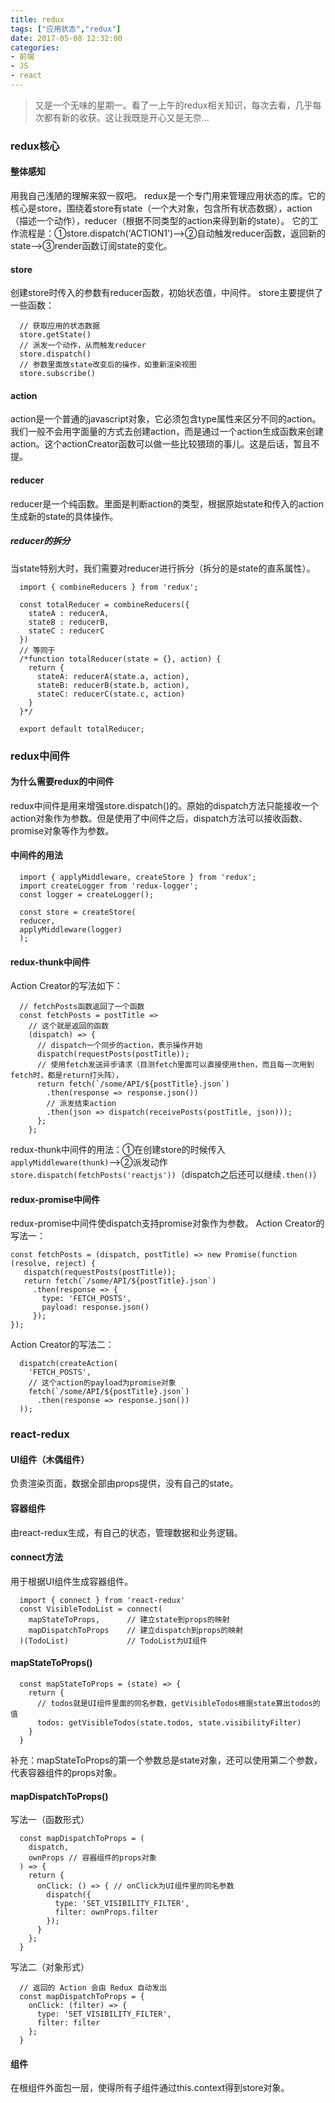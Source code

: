```yaml
---
title: redux
tags: ["应用状态","redux"]
date: 2017-05-08 12:32:00
categories:
- 前端
- JS
- react
---
```

> 又是一个无味的星期一。看了一上午的redux相关知识，每次去看，几乎每次都有新的收获。这让我既是开心又是无奈...

<!-- more -->
### redux核心
#### 整体感知
用我自己浅陋的理解来叙一叙吧。
redux是一个专门用来管理应用状态的库。它的核心是store，围绕着store有state（一个大对象，包含所有状态数据），action（描述一个动作），reducer（根据不同类型的action来得到新的state）。
它的工作流程是：①store.dispatch('ACTION1')-->②自动触发reducer函数，返回新的state-->③render函数订阅state的变化。
#### store
创建store时传入的参数有reducer函数，初始状态值，中间件。
store主要提供了一些函数：
```JS
  // 获取应用的状态数据
  store.getState()
  // 派发一个动作，从而触发reducer
  store.dispatch()
  // 参数里面放state改变后的操作，如重新渲染视图
  store.subscribe()
```
#### action
action是一个普通的javascript对象，它必须包含type属性来区分不同的action。
我们一般不会用字面量的方式去创建action，而是通过一个action生成函数来创建action。这个actionCreator函数可以做一些比较猥琐的事儿。这是后话，暂且不提。
#### reducer
reducer是一个纯函数。里面是判断action的类型，根据原始state和传入的action生成新的state的具体操作。
##### reducer的拆分
当state特别大时，我们需要对reducer进行拆分（拆分的是state的直系属性）。
```JS
  import { combineReducers } from 'redux';

  const totalReducer = combineReducers({
    stateA : reducerA,
    stateB : reducerB,
    stateC : reducerC
  })
  // 等同于
  /*function totalReducer(state = {}, action) {
    return {
      stateA: reducerA(state.a, action),
      stateB: reducerB(state.b, action),
      stateC: reducerC(state.c, action)
    }
  }*/

  export default totalReducer;
```
### redux中间件
#### 为什么需要redux的中间件
redux中间件是用来增强store.dispatch()的。原始的dispatch方法只能接收一个action对象作为参数。但是使用了中间件之后，dispatch方法可以接收函数、promise对象等作为参数。
#### 中间件的用法
```JS
  import { applyMiddleware, createStore } from 'redux';
  import createLogger from 'redux-logger';
  const logger = createLogger();

  const store = createStore(
  reducer,
  applyMiddleware(logger)
  );
```
#### redux-thunk中间件
Action Creator的写法如下：
```JS
  // fetchPosts函数返回了一个函数
  const fetchPosts = postTitle =>
    // 这个就是返回的函数
    (dispatch) => {
      // dispatch一个同步的action，表示操作开始
      dispatch(requestPosts(postTitle));
      // 使用fetch发送异步请求（目测fetch里面可以直接使用then，而且每一次用到fetch时，都是return打头阵），
      return fetch(`/some/API/${postTitle}.json`)
        .then(response => response.json())
        // 派发结束action
        .then(json => dispatch(receivePosts(postTitle, json)));
      };  
    };
```
redux-thunk中间件的用法：①在创建store的时候传入`applyMiddleware(thunk)`-->②派发动作`store.dispatch(fetchPosts('reactjs'))`（dispatch之后还可以继续`.then()`）
#### redux-promise中间件
redux-promise中间件使dispatch支持promise对象作为参数。
Action Creator的写法一：
```JS
const fetchPosts = (dispatch, postTitle) => new Promise(function (resolve, reject) {
   dispatch(requestPosts(postTitle));
   return fetch(`/some/API/${postTitle}.json`)
     .then(response => {
       type: 'FETCH_POSTS',
       payload: response.json()
     });
});
```
Action Creator的写法二：
```JS
  dispatch(createAction(
    'FETCH_POSTS',
    // 这个action的payload为promise对象
    fetch(`/some/API/${postTitle}.json`)
      .then(response => response.json())
  ));
```
### react-redux
#### UI组件（木偶组件）
负责渲染页面，数据全部由props提供，没有自己的state。
#### 容器组件
由react-redux生成，有自己的状态，管理数据和业务逻辑。
#### connect方法
用于根据UI组件生成容器组件。
```JS
  import { connect } from 'react-redux'
  const VisibleTodoList = connect(
    mapStateToProps,      // 建立state到props的映射
    mapDispatchToProps    // 建立dispatch到props的映射
  )(TodoList)             // TodoList为UI组件
```
#### mapStateToProps()
```JS
  const mapStateToProps = (state) => {
    return {
      // todos就是UI组件里面的同名参数，getVisibleTodos根据state算出todos的值
      todos: getVisibleTodos(state.todos, state.visibilityFilter)
    }
  }
```
补充：mapStateToProps的第一个参数总是state对象，还可以使用第二个参数，代表容器组件的props对象。
#### mapDispatchToProps()
写法一（函数形式）
```JS
  const mapDispatchToProps = (
    dispatch,
    ownProps // 容器组件的props对象
  ) => {
    return {
      onClick: () => { // onClick为UI组件里的同名参数
        dispatch({
          type: 'SET_VISIBILITY_FILTER',
          filter: ownProps.filter
        });
      }
    };
  }
```
写法二（对象形式）
```JS
  // 返回的 Action 会由 Redux 自动发出
  const mapDispatchToProps = {
    onClick: (filter) => {
      type: 'SET_VISIBILITY_FILTER',
      filter: filter
    };
  }
```
#### <Provider>组件
在根组件外面包一层<Provider></Provider>，使得所有子组件通过this.context得到store对象。

